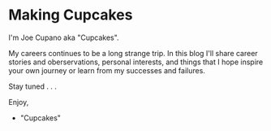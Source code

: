 # Making Cupcakes
I'm Joe Cupano aka "Cupcakes". 

My careers continues to be a long strange trip. In this blog I'll share career stories and oberservations, personal interests,
and things that I hope inspire your own journey or learn from my successes and failures.

Stay tuned . . . 

Enjoy,

- "Cupcakes"
